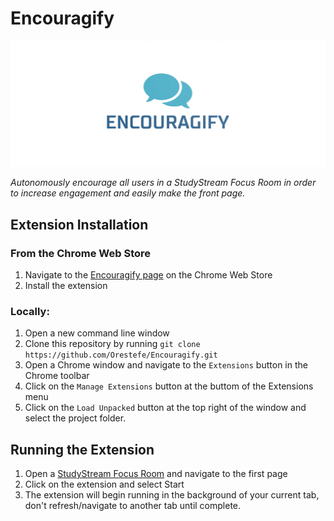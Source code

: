 # Encouragify

![Encouragify logo](./logo.png)

_Autonomously encourage all users in a StudyStream Focus Room in order to increase engagement and easily make the front page._

## Extension Installation
### From the Chrome Web Store
1. Navigate to the [Encouragify page](google.com) on the Chrome Web Store
2. Install the extension

### Locally: 
1. Open a new command line window 
2. Clone this repository by running ```git clone https://github.com/Orestefe/Encouragify.git```
3. Open a Chrome window and navigate to the `Extensions` button in the Chrome toolbar
4. Click on the `Manage Extensions` button at the buttom of the Extensions menu
5. Click on the `Load Unpacked` button at the top right of the window and select the project folder. 

## Running the Extension
1. Open a [StudyStream Focus Room](https://app.studystream.live/focus/room) and navigate to the first page 
2. Click on the extension and select Start
3. The extension will begin running in the background of your current tab, don't refresh/navigate to another tab until complete. 